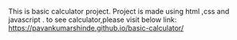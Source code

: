 This is basic calculator project. Project is made using html ,css and javascript .
to see calculator,please visit below link:
https://pavankumarshinde.github.io/basic-calculator/
